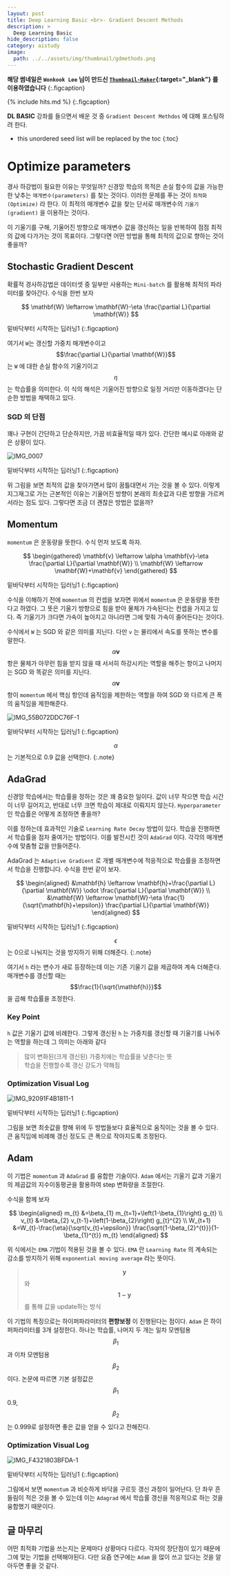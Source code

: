 ```yaml
---
layout: post
title: Deep Learning Basic <br>- Gradient Descent Methods
description: >
  Deep Learning Basic
hide_description: false
category: aistudy
image:
  path: ../../assets/img/thumbnail/gdmethods.png
---
```


**해당 썸네일은 `Wonkook Lee` 님이 만드신 [`Thumbnail-Maker`](https://wonkooklee.github.io/thumbnail_maker/){:target="_blank"} 를 이용하였습니다**
{:.figcaption}

{% include hits.md %}
{:.figcaption}


**DL BASIC** 강좌를 들으면서 배운 것 중 `Gradient Descent Methdos` 에 대해 포스팅하려 한다. 

* this unordered seed list will be replaced by the toc
{:toc}

# Optimize parameters

경사 하강법이 필요한 이유는 무엇일까? 신경망 학습의 목적은 손실 함수의 값을 가능한 한 낮추는 `매개변수(parameters)` 를 찾는 것이다. 
이러한 문제를 푸는 것이 `최적화(Optimize)` 라 한다. 이 최적의 매개변수 값을 찾는 단서로 매개변수의 `기울기(gradient)` 을 이용하는 것이다. 

이 기울기를 구해, 기울어진 방향으로 매개변수 값을 갱신하는 일을 반복하여 점점 최적의 값에 다가가는 것이 목표이다. 그렇다면 어떤 방법을 통해 최적의 값으로 
향하는 것이 좋을까?

## Stochastic Gradient Descent

확률적 경사하강법은 데이터셋 중 일부만 사용하는 `Mini-batch` 를 활용해 최적의 파라미터를 찾아간다. 수식을 한번 보자 

$$
\mathbf{W} \leftarrow \mathbf{W}-\eta \frac{\partial L}{\partial \mathbf{W}}
$$

밑바닥부터 시작하는 딥러닝1
{:.figcaption}

여기서 `W`는 갱신할 가중치 매개변수이고 $$\frac{\partial L}{\partial \mathbf{W}}$$
는 `W` 에 대한 손실 함수의 기울기이고 $$\eta$$ 는 학습률을 의미한다. 이 식의 해석은 기울어진 방향으로 일정 거리만 이동하겠다는 단순한 방법을 채택하고 있다. 

### SGD 의 단점

꽤나 구현이 간단하고 단순하지만, 가끔 비효율적일 때가 있다. 간단한 예시로 아래와 같은 상황이 있다. 

![IMG_0007](https://user-images.githubusercontent.com/54366260/153097805-f06438d6-5a66-41e6-b65c-a3a67bb0f0f7.jpg)

밑바닥부터 시작하는 딥러닝1
{:.figcaption}

위 그림을 보면 최적의 값을 찾아가면서 많이 꿈틀대면서 가는 것을 볼 수 있다. 이렇게 지그재그로 가는 근본적인 이유는 기울어진 방향이 본래의 최솟값과 
다른 방향을 가르켜서라는 점도 있다. 그렇다면 조금 더 괜찮은 방법은 없을까?

## Momentum

`momentum` 은 운동량을 뜻한다. 수식 먼저 보도록 하자.

$$
\begin{gathered}
\mathbf{v} \leftarrow \alpha \mathbf{v}-\eta \frac{\partial L}{\partial \mathbf{W}} \\
\mathbf{W} \leftarrow \mathbf{W}+\mathbf{v}
\end{gathered}
$$

밑바닥부터 시작하는 딥러닝1
{:.figcaption}

수식을 이해하기 전에 `momentum` 의 컨셉을 보자면 위에서 `momentum` 은 운동량을 뜻한다고 하였다. 그 뜻은 기울기 방향으로 
힘을 받아 물체가 가속된다는 컨셉을 가지고 있다. 즉 기울기가 크다면 가속이 높아지고 아니라면 그에 맞춰 가속이 줄어든다는 것이다. 

수식에서 `W` 는 SGD 와 같은 의미를 지닌다. 다만 `v` 는 물리에서 속도를 뜻하는 변수를 말한다. $$\alpha \mathbf{v}$$ 항은 물체가 아무런 힘을 받지 않을 때
서서히 하강시키는 역할을 해주는 항이고 나머지는 SGD 와 똑같은 의미를 지닌다. $$\alpha \mathbf{v}$$ 항이 `momentum` 에서 핵심 항인데 움직임을 제한하는 역할을 하여
SGD 와 다르게 큰 폭의 움직임을 제한해준다. 

![IMG_55B072DDC76F-1](https://user-images.githubusercontent.com/54366260/153099660-ffcb25c7-eff3-4175-a74d-d53f31ff3857.jpeg)

밑바닥부터 시작하는 딥러닝1
{:.figcaption}


$$\alpha$$ 는 기본적으로 0.9 값을 선택한다.
{:.note}

## AdaGrad

신경망 학습에서는 학습률을 정하는 것은 꽤 중요한 일이다. 값이 너무 작으면 학습 시간이 너무 길어지고,
반대로 너무 크면 학습이 제대로 이뤄지지 않는다. `Hyperparameter` 인 학습률은 어떻게 조정하면 좋을까?

이를 정하는데 효과적인 기술로 `Learning Rate Decay` 방법이 있다. 학습을 진행하면서 학습률을 점차 줄여가는 방법이다. 
이를 발전시킨 것이 `AdaGrad` 이다. 각각의 매개변수에 맞춤형 값을 만들어준다. 

AdaGrad 는 `Adaptive Gradient` 로 개별 매개변수에 적응적으로 학습률을 조정하면서 학습을 진행합니다. 수식을 한번 같이 보자.

$$
\begin{aligned}
&\mathbf{h} \leftarrow \mathbf{h}+\frac{\partial L}{\partial \mathbf{W}} \odot \frac{\partial L}{\partial \mathbf{W}} \\
&\mathbf{W} \leftarrow \mathbf{W}-\eta \frac{1}{\sqrt{\mathbf{h}+\epsilon}} \frac{\partial L}{\partial \mathbf{W}}
\end{aligned}
$$

밑바닥부터 시작하는 딥러닝1
{:.figcaption}

$$\epsilon$$ 는 0으로 나눠지는 것을 방지하기 위해 더해준다.
{:.note}

여기서 `h` 라는 변수가 새로 등장하는데 이는 기존 기울기 값을 제곱하여 계속 더해준다. 매개변수를 갱신할 때는 $$\frac{1}{\sqrt{\mathbf{h}}}$$ 을 곱해
학습률을 조정한다. 

### Key Point

`h` 값은 기울기 값에 비례한다. 그렇게 갱신된 `h` 는 가중치를 갱신할 때 기울기를 나눠주는 역할을 하는데 그 의미는 아래와 같다
> 많이 변화된(크게 갱신된) 가중치에는 학습률을 낮춘다는 뜻 <br>
> 학습을 진행할수록 갱신 강도가 약해짐

### Optimization Visual Log

![IMG_92091F4B1811-1](https://user-images.githubusercontent.com/54366260/153756400-35559974-8866-49fc-ac14-d31b7db0bcfd.jpeg)

밑바닥부터 시작하는 딥러닝1
{:.figcaption}

그림을 보면 최솟값을 향해 위에 두 방법들보다 효율적으로 움직이는 것을 볼 수 있다. 큰 움직임에 비례해 갱신 정도도 큰 폭으로 작아지도록 조정된다.

## Adam

이 기법은 `momentum` 과 `AdaGrad` 를 융합한 기술이다. `Adam` 에서는 기울기 값과 기울기의 제곱값의 지수이동평균을 활용하여 step 변화량을 조절한다.

수식을 함께 보자

$$
\begin{aligned}
m_{t} &=\beta_{1} m_{t=1}+\left(1-\beta_{1}\right) g_{t} \\
v_{t} &=\beta_{2} v_{t-1}+\left(1-\beta_{2}\right) g_{t}^{2} \\
W_{t+1} &=W_{t}-\frac{\eta}{\sqrt{v_{t}+\epsilon}} \frac{\sqrt{1-\beta_{2}^{t}}}{1-\beta_{1}^{t}} m_{t}
\end{aligned}
$$

위 식에서는 `EMA` 기법이 적용된 것을 볼 수 있다. `EMA` 란 `Learning Rate` 의 계속되는 감소를 방지하기 위해 `exponential moving average` 라는 뜻이다. 

> $$\mathbf{y}$$ 와 $$\mathbf{1-y}$$를 통해 값을 update하는 방식

이 기법의 특징으로는 하이퍼파라미터의 **편향보정** 이 진행된다는 점이다. `Adam` 은 하이퍼파라미터를 3개 설정한다. 하나는 학습률, 나머지 두 개는 일차 모멘텀용
$$\beta_{1}$$ 과 이차 모멘텀용 $$\beta_{2}$$ 이다. 논문에 따르면 기본 설정값은 $$\beta_{1}$$ 0.9, $$\beta_{2}$$ 는 0.999로 설정하면 좋은 값을 얻을 수 있다고 전해진다.

### Optimization Visual Log

![IMG_F4321803BFDA-1](https://user-images.githubusercontent.com/54366260/153757980-4f7e7595-f4bc-43d2-a6dc-7d5491e02727.jpeg)

밑바닥부터 시작하는 딥러닝1
{:.figcaption}

그림에서 보면 `momentum` 과 비슷하게 바닥을 구르듯 갱신 과정이 일어난다. 단 좌우 흔들림이 적은 것을 볼 수 있는데 이는 `Adagrad` 에서 
학습률 갱신을 적응적으로 하는 것을 융합했기 때문이다. 

## 글 마무리

어떤 최적화 기법을 쓰는지는 문제마다 상황마다 다르다. 각자의 장단점이 있기 때문에 그에 맞는 기법을 선택해야된다. 다만 요즘 연구에는 `Adam` 을 많이
쓰고 있다는 것을 알아두면 좋을 것 같다. 

